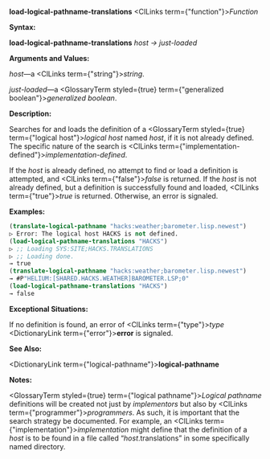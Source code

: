 **load-logical-pathname-translations** <ClLinks  term={"function"}><i>Function</i></ClLinks> 



**Syntax:** 



**load-logical-pathname-translations** *host → just-loaded* 



**Arguments and Values:** 



*host*—a <ClLinks  term={"string"}><i>string</i></ClLinks>. 



*just-loaded*—a <GlossaryTerm styled={true} term={"generalized boolean"}><i>generalized boolean</i></GlossaryTerm>. 



**Description:** 



Searches for and loads the definition of a <GlossaryTerm styled={true} term={"logical host"}><i>logical host</i></GlossaryTerm> named *host*, if it is not already defined. The specific nature of the search is <ClLinks  term={"implementation-defined"}><i>implementation-defined</i></ClLinks>. 







 



 



If the *host* is already defined, no attempt to find or load a definition is attempted, and <ClLinks  term={"false"}><i>false</i></ClLinks> is returned. If the *host* is not already defined, but a definition is successfully found and loaded, <ClLinks  term={"true"}><i>true</i></ClLinks> is returned. Otherwise, an error is signaled. 



**Examples:**
```lisp
(translate-logical-pathname "hacks:weather;barometer.lisp.newest") 
▷ Error: The logical host HACKS is not defined. 
(load-logical-pathname-translations "HACKS") 
▷ ;; Loading SYS:SITE;HACKS.TRANSLATIONS 
▷ ;; Loading done. 
→ true 
(translate-logical-pathname "hacks:weather;barometer.lisp.newest") 
→ #P"HELIUM:[SHARED.HACKS.WEATHER]BAROMETER.LSP;0" 
(load-logical-pathname-translations "HACKS") 
→ false 
```
**Exceptional Situations:** 



If no definition is found, an error of <ClLinks  term={"type"}><i>type</i></ClLinks> <DictionaryLink  term={"error"}><b>error</b></DictionaryLink> is signaled. 



**See Also:** 



<DictionaryLink  term={"logical-pathname"}><b>logical-pathname</b></DictionaryLink> 



**Notes:** 



<GlossaryTerm styled={true} term={"logical pathname"}><i>Logical pathname</i></GlossaryTerm> definitions will be created not just by *implementors* but also by <ClLinks  term={"programmer"}><i>programmers</i></ClLinks>. As such, it is important that the search strategy be documented. For example, an <ClLinks  term={"implementation"}><i>implementation</i></ClLinks> might define that the definition of a *host* is to be found in a file called “*host*.translations” in some specifically named directory. 



